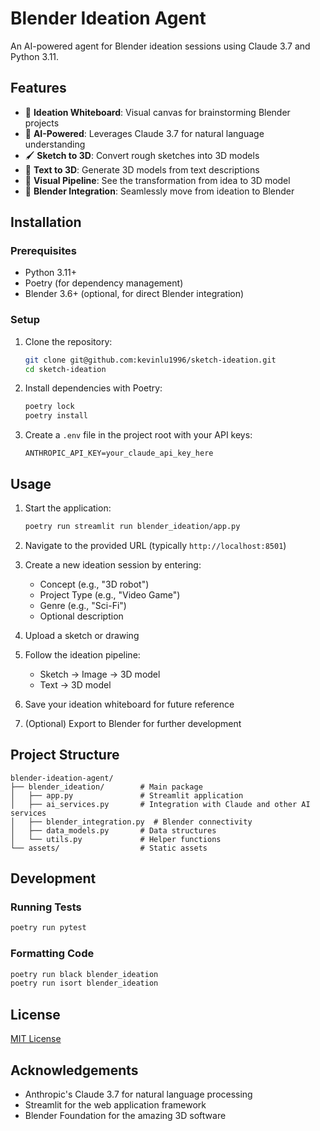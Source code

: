 # Blender Ideation Agent

An AI-powered agent for Blender ideation sessions using Claude 3.7 and Python 3.11.

## Features

- 🎨 **Ideation Whiteboard**: Visual canvas for brainstorming Blender projects
- 🤖 **AI-Powered**: Leverages Claude 3.7 for natural language understanding
- 🖌️ **Sketch to 3D**: Convert rough sketches into 3D models
- 📝 **Text to 3D**: Generate 3D models from text descriptions
- 🔄 **Visual Pipeline**: See the transformation from idea to 3D model
- 🧩 **Blender Integration**: Seamlessly move from ideation to Blender

## Installation

### Prerequisites

- Python 3.11+
- Poetry (for dependency management)
- Blender 3.6+ (optional, for direct Blender integration)

### Setup

1. Clone the repository:
   ```bash
   git clone git@github.com:kevinlu1996/sketch-ideation.git
   cd sketch-ideation
   ```

2. Install dependencies with Poetry:
   ```bash
   poetry lock
   poetry install
   ```

3. Create a `.env` file in the project root with your API keys:
   ```
   ANTHROPIC_API_KEY=your_claude_api_key_here
   ```

## Usage

1. Start the application:
   ```bash
   poetry run streamlit run blender_ideation/app.py
   ```

2. Navigate to the provided URL (typically `http://localhost:8501`)

3. Create a new ideation session by entering:
   - Concept (e.g., "3D robot")
   - Project Type (e.g., "Video Game")
   - Genre (e.g., "Sci-Fi")
   - Optional description

4. Upload a sketch or drawing

5. Follow the ideation pipeline:
   - Sketch → Image → 3D model
   - Text → 3D model

6. Save your ideation whiteboard for future reference

7. (Optional) Export to Blender for further development

## Project Structure

```
blender-ideation-agent/
├── blender_ideation/        # Main package
│   ├── app.py               # Streamlit application
│   ├── ai_services.py       # Integration with Claude and other AI services
│   ├── blender_integration.py  # Blender connectivity
│   ├── data_models.py       # Data structures
│   └── utils.py             # Helper functions
└── assets/                  # Static assets
```

## Development

### Running Tests

```bash
poetry run pytest
```

### Formatting Code

```bash
poetry run black blender_ideation
poetry run isort blender_ideation
```

## License

[MIT License](LICENSE)

## Acknowledgements

- Anthropic's Claude 3.7 for natural language processing
- Streamlit for the web application framework
- Blender Foundation for the amazing 3D software
